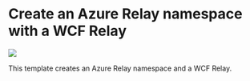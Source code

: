 # Create an Azure Relay namespace with a WCF Relay

<a href="https://portal.azure.com/#create/Microsoft.Template/uri/https%3A%2F%2Fraw.githubusercontent.com%2FAzure%2Fazure-quickstart-templates%2Fmaster%2F201-azure-relay-create-wcfrelay%2Fazuredeploy.json" target="_blank">
    <img src="http://azuredeploy.net/deploybutton.png"/>
</a>

This template creates an Azure Relay namespace and a WCF Relay.